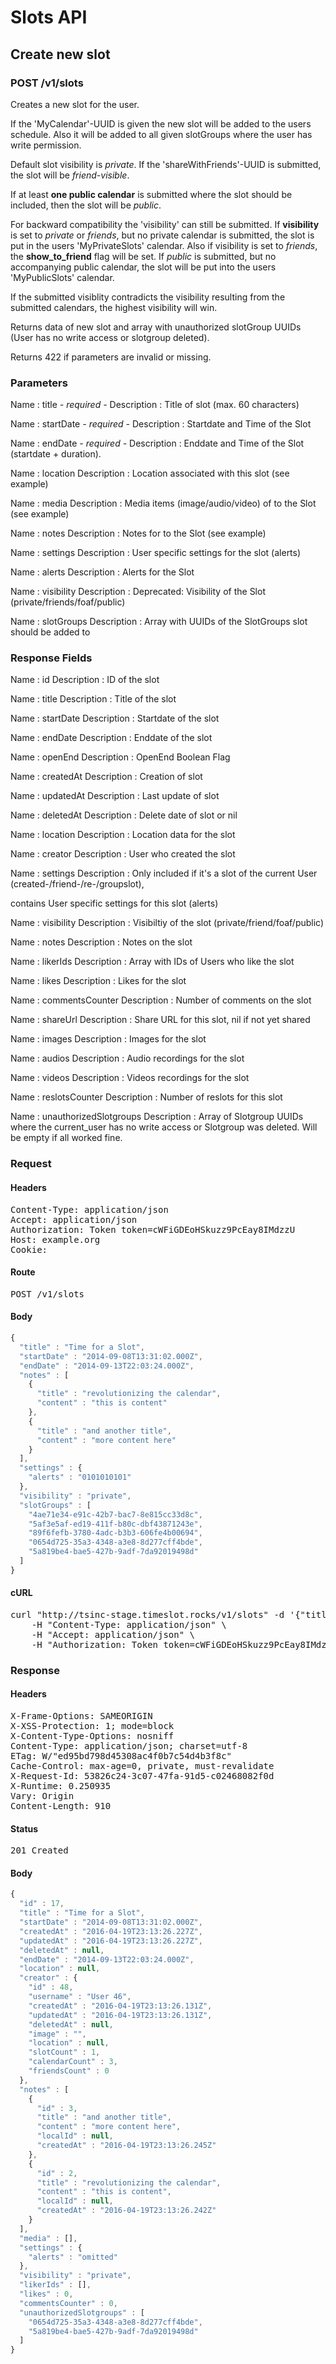 # Slots API

## Create new slot

### POST /v1/slots

Creates a new slot for the user.

If the &#39;MyCalendar&#39;-UUID is given the new slot will be added to the users schedule. Also it will be added to all given slotGroups where the user has write permission.

Default slot visibility is *private*. If the &#39;shareWithFriends&#39;-UUID is submitted, the slot will be *friend-visible*.

If at least **one public calendar** is submitted where the slot should be included, then the slot will be *public*.

For backward compatibility the &#39;visibility&#39; can still be submitted. If **visibility** is set to *private* or *friends*, but no private calendar is submitted, the slot is put in the users &#39;MyPrivateSlots&#39; calendar. Also if visibility is set to *friends*, the **show_to_friend** flag will be set. If *public* is submitted, but no accompanying public calendar, the slot will be put into the users &#39;MyPublicSlots&#39; calendar.

If the submitted visiblity contradicts the visibility resulting from the submitted calendars, the highest visibility will win.

Returns data of new slot and array with unauthorized slotGroup UUIDs (User has no write access or slotgroup deleted).

Returns 422 if parameters are invalid or missing.

### Parameters

Name : title *- required -*
Description : Title of slot (max. 60 characters)

Name : startDate *- required -*
Description : Startdate and Time of the Slot

Name : endDate *- required -*
Description : Enddate and Time of the Slot (startdate + duration).

Name : location
Description : Location associated with this slot (see example)

Name : media
Description : Media items (image/audio/video) of to the Slot (see example)

Name : notes
Description : Notes for to the Slot (see example)

Name : settings
Description : User specific settings for the slot (alerts)

Name : alerts
Description : Alerts for the Slot

Name : visibility
Description : Deprecated: Visibility of the Slot (private/friends/foaf/public)

Name : slotGroups
Description : Array with UUIDs of the SlotGroups slot should be added to


### Response Fields

Name : id
Description : ID of the slot

Name : title
Description : Title of the slot

Name : startDate
Description : Startdate of the slot

Name : endDate
Description : Enddate of the slot

Name : openEnd
Description : OpenEnd Boolean Flag

Name : createdAt
Description : Creation of slot

Name : updatedAt
Description : Last update of slot

Name : deletedAt
Description : Delete date of slot or nil

Name : location
Description : Location data for the slot

Name : creator
Description : User who created the slot

Name : settings
Description : Only included if it&#39;s a slot of the current User (created-/friend-/re-/groupslot),

contains User specific settings for this slot (alerts)

Name : visibility
Description : Visibiltiy of the slot (private/friend/foaf/public)

Name : notes
Description : Notes on the slot

Name : likerIds
Description : Array with IDs of Users who like the slot

Name : likes
Description : Likes for the slot

Name : commentsCounter
Description : Number of comments on the slot

Name : shareUrl
Description : Share URL for this slot, nil if not yet shared

Name : images
Description : Images for the slot

Name : audios
Description : Audio recordings for the slot

Name : videos
Description : Videos recordings for the slot

Name : reslotsCounter
Description : Number of reslots for this slot

Name : unauthorizedSlotgroups
Description : Array of Slotgroup UUIDs where the current_user has no write access or Slotgroup was deleted. Will be empty if all worked fine.

### Request

#### Headers

<pre>Content-Type: application/json
Accept: application/json
Authorization: Token token=cWFiGDEoHSkuzz9PcEay8IMdzzU
Host: example.org
Cookie: </pre>

#### Route

<pre>POST /v1/slots</pre>

#### Body
```javascript
{
  "title" : "Time for a Slot",
  "startDate" : "2014-09-08T13:31:02.000Z",
  "endDate" : "2014-09-13T22:03:24.000Z",
  "notes" : [
    {
      "title" : "revolutionizing the calendar",
      "content" : "this is content"
    },
    {
      "title" : "and another title",
      "content" : "more content here"
    }
  ],
  "settings" : {
    "alerts" : "0101010101"
  },
  "visibility" : "private",
  "slotGroups" : [
    "4ae71e34-e91c-42b7-bac7-8e815cc33d8c",
    "5af3e5af-ed19-411f-b80c-dbf43871243e",
    "89f6fefb-3780-4adc-b3b3-606fe4b00694",
    "0654d725-35a3-4348-a3e8-8d277cff4bde",
    "5a819be4-bae5-427b-9adf-7da92019498d"
  ]
}
```


#### cURL

<pre class="request">curl &quot;http://tsinc-stage.timeslot.rocks/v1/slots&quot; -d &#39;{&quot;title&quot;:&quot;Time for a Slot&quot;,&quot;startDate&quot;:&quot;2014-09-08T13:31:02.000Z&quot;,&quot;endDate&quot;:&quot;2014-09-13T22:03:24.000Z&quot;,&quot;notes&quot;:[{&quot;title&quot;:&quot;revolutionizing the calendar&quot;,&quot;content&quot;:&quot;this is content&quot;},{&quot;title&quot;:&quot;and another title&quot;,&quot;content&quot;:&quot;more content here&quot;}],&quot;settings&quot;:{&quot;alerts&quot;:&quot;0101010101&quot;},&quot;visibility&quot;:&quot;private&quot;,&quot;slotGroups&quot;:[&quot;4ae71e34-e91c-42b7-bac7-8e815cc33d8c&quot;,&quot;5af3e5af-ed19-411f-b80c-dbf43871243e&quot;,&quot;89f6fefb-3780-4adc-b3b3-606fe4b00694&quot;,&quot;0654d725-35a3-4348-a3e8-8d277cff4bde&quot;,&quot;5a819be4-bae5-427b-9adf-7da92019498d&quot;]}&#39; -X POST \
	-H &quot;Content-Type: application/json&quot; \
	-H &quot;Accept: application/json&quot; \
	-H &quot;Authorization: Token token=cWFiGDEoHSkuzz9PcEay8IMdzzU&quot;</pre>

### Response

#### Headers

<pre>X-Frame-Options: SAMEORIGIN
X-XSS-Protection: 1; mode=block
X-Content-Type-Options: nosniff
Content-Type: application/json; charset=utf-8
ETag: W/&quot;ed95bd798d45308ac4f0b7c54d4b3f8c&quot;
Cache-Control: max-age=0, private, must-revalidate
X-Request-Id: 53826c24-3c07-47fa-91d5-c02468082f0d
X-Runtime: 0.250935
Vary: Origin
Content-Length: 910</pre>

#### Status

<pre>201 Created</pre>

#### Body

```javascript
{
  "id" : 17,
  "title" : "Time for a Slot",
  "startDate" : "2014-09-08T13:31:02.000Z",
  "createdAt" : "2016-04-19T23:13:26.227Z",
  "updatedAt" : "2016-04-19T23:13:26.227Z",
  "deletedAt" : null,
  "endDate" : "2014-09-13T22:03:24.000Z",
  "location" : null,
  "creator" : {
    "id" : 48,
    "username" : "User 46",
    "createdAt" : "2016-04-19T23:13:26.131Z",
    "updatedAt" : "2016-04-19T23:13:26.131Z",
    "deletedAt" : null,
    "image" : "",
    "location" : null,
    "slotCount" : 1,
    "calendarCount" : 3,
    "friendsCount" : 0
  },
  "notes" : [
    {
      "id" : 3,
      "title" : "and another title",
      "content" : "more content here",
      "localId" : null,
      "createdAt" : "2016-04-19T23:13:26.245Z"
    },
    {
      "id" : 2,
      "title" : "revolutionizing the calendar",
      "content" : "this is content",
      "localId" : null,
      "createdAt" : "2016-04-19T23:13:26.242Z"
    }
  ],
  "media" : [],
  "settings" : {
    "alerts" : "omitted"
  },
  "visibility" : "private",
  "likerIds" : [],
  "likes" : 0,
  "commentsCounter" : 0,
  "unauthorizedSlotgroups" : [
    "0654d725-35a3-4348-a3e8-8d277cff4bde",
    "5a819be4-bae5-427b-9adf-7da92019498d"
  ]
}
```
